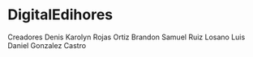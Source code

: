 # DigitalEdihores
Creadores
Denis Karolyn Rojas Ortiz
Brandon Samuel Ruiz Losano
Luis Daniel Gonzalez Castro
